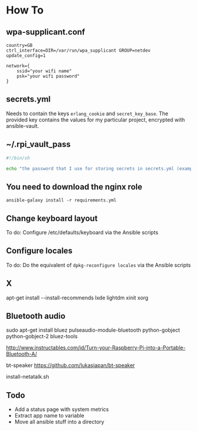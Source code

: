 # How To

## wpa-supplicant.conf

```
country=GB
ctrl_interface=DIR=/var/run/wpa_supplicant GROUP=netdev
update_config=1

network={
    ssid="your wifi name"
    psk="your wifi password"
}
```

## secrets.yml

Needs to contain the keys `erlang_cookie` and `secret_key_base`. The provided
key contains the values for my particular project, encrypted with ansible-vault.

## ~/.rpi_vault_pass

```sh
#!/bin/sh

echo "the password that I use for storing secrets in secrets.yml (example)"
```

## You need to download the nginx role

`ansible-galaxy install -r requirements.yml`

## Change keyboard layout

To do: Configure /etc/defaults/keyboard via the Ansible scripts

## Configure locales

To do: Do the equivalent of `dpkg-reconfigure locales` via the Ansible scripts

## X

apt-get install --install-recommends lxde lightdm xinit xorg

## Bluetooth audio

sudo apt-get install bluez pulseaudio-module-bluetooth python-gobject python-gobject-2 bluez-tools

http://www.instructables.com/id/Turn-your-Raspberry-Pi-into-a-Portable-Bluetooth-A/

bt-speaker
https://github.com/lukasjapan/bt-speaker

install-netatalk.sh

## Todo

- Add a status page with system metrics
- Extract app name to variable
- Move all ansible stuff into a directory
